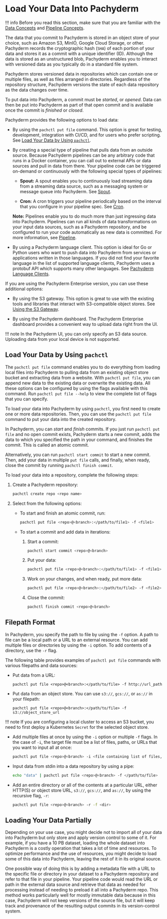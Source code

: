 # Load Your Data Into Pachyderm

!!! info Before you read this section, make sure that you are familiar with the
[Data Concepts](../concepts/data-concepts/index.md) and
[Pipeline Concepts](../concepts/pipeline-concepts/index.md).

The data that you commit to Pachyderm is stored in an object store of your
choice, such as Amazon S3, MinIO, Google Cloud Storage, or other. Pachyderm
records the cryptographic hash (`SHA`) of each portion of your data and stores
it as a commit with a unique identifier (ID). Although the data is stored as an
unstructured blob, Pachyderm enables you to interact with versioned data as you
typically do in a standard file system.

Pachyderm stores versioned data in repositories which can contain one or
multiple files, as well as files arranged in directories. Regardless of the
repository structure, Pachyderm versions the state of each data repository as
the data changes over time.

To put data into Pachyderm, a commit must be _started_, or _opened_. Data can
then be put into Pachyderm as part of that open commit and is available once the
commit is _finished_ or _closed_.

Pachyderm provides the following options to load data:

-   By using the `pachctl put file` command. This option is great for testing,
    development, integration with CI/CD, and for users who prefer scripting. See
    [Load Your Data by Using `pachctl`](#load-your-data-by-using-pachctl).

-   By creating a special type of pipeline that pulls data from an outside
    source. Because Pachyderm pipelines can be any arbitrary code that runs in a
    Docker container, you can call out to external APIs or data sources and pull
    in data from there. Your pipeline code can be triggered on-demand or
    continuously with the following special types of pipelines:

    -   **Spout:** A spout enables you to continuously load streaming data from
        a streaming data source, such as a messaging system or message queue
        into Pachyderm. See
        [Spout](../concepts/pipeline-concepts/pipeline/spout.md).

    -   **Cron:** A cron triggers your pipeline periodically based on the
        interval that you configure in your pipeline spec. See
        [Cron](../concepts/pipeline-concepts/pipeline/cron.md).

    **Note:** Pipelines enable you to do much more than just ingressing data
    into Pachyderm. Pipelines can run all kinds of data transformations on your
    input data sources, such as a Pachyderm repository, and be configured to run
    your code automatically as new data is committed. For more information, see
    [Pipeline](../concepts/pipeline-concepts/pipeline/index.md).

-   By using a Pachyderm language client. This option is ideal for Go or Python
    users who want to push data into Pachyderm from services or applications
    written in those languages. If you did not find your favorite language in
    the list of supported language clients, Pachyderm uses a protobuf API which
    supports many other languages. See
    [Pachyderm Language Clients](../reference/clients.md).

If you are using the Pachyderm Enterprise version, you can use these additional
options:

-   By using the S3 gateway. This option is great to use with the existing tools
    and libraries that interact with S3-compatible object stores. See
    [Using the S3 Gateway](../../deploy-manage/manage/s3gateway/).

-   By using the Pachyderm dashboard. The Pachyderm Enterprise dashboard
provides a convenient way to upload data right from the UI.
<!--TBA link to the PachHub tutorial-->

!!! note In the Pachyderm UI, you can only specify an S3 data source. Uploading
data from your local device is not supported.

## Load Your Data by Using `pachctl`

The `pachctl put file` command enables you to do everything from loading local
files into Pachyderm to pulling data from an existing object store bucket and
extracting data from a website. With `pachctl put file`, you can append new data
to the existing data or overwrite the existing data. All these options can be
configured by using the flags available with this command. Run
`pachctl put file --help` to view the complete list of flags that you can
specify.

To load your data into Pachyderm by using `pachctl`, you first need to create
one or more data repositories. Then, you can use the `pachctl put file` command
to put your data into the created repository.

In Pachyderm, you can _start_ and _finish_ commits. If you just run
`pachctl put file` and no open commit exists, Pachyderm starts a new commit,
adds the data to which you specified the path in your command, and finishes the
commit. This is called an atomic commit.

Alternatively, you can run `pachctl start commit` to start a new commit. Then,
add your data in multiple `put file` calls, and finally, when ready, close the
commit by running `pachctl finish commit`.

To load your data into a repository, complete the following steps:

1. Create a Pachyderm repository:

    ```sh
    pachctl create repo <repo name>
    ```

1. Select from the following options:

    - To start and finish an atomic commit, run:

        ```bash
        pachctl put file <repo>@<branch>:</path/to/file1> -f <file1>
        ```

    - To start a commit and add data in iterations:

        1. Start a commit:

            ```sh
            pachctl start commit <repo>@<branch>
            ```

        1. Put your data:

            ```bash
            pachctl put file <repo>@<branch>:</path/to/file1> -f <file1>
            ```

        1. Work on your changes, and when ready, put more data:

            ```bash
            pachctl put file <repo>@<branch>:</path/to/file2> -f <file2>
            ```

        1. Close the commit:

            ```bash
            pachctl finish commit <repo>@<branch>
            ```

## Filepath Format

In Pachyderm, you specify the path to file by using the `-f` option. A path to
file can be a local path or a URL to an external resource. You can add multiple
files or directories by using the `-i` option. To add contents of a directory,
use the `-r` flag.

The following table provides examples of `pachctl put file` commands with
various filepaths and data sources:

-   Put data from a URL:

    ```
    pachctl put file <repo>@<branch>:</path/to/file> -f http://url_path
    ```

-   Put data from an object store. You can use `s3://`, `gcs://`, or `as://` in
    your filepath:

    ```
    pachctl put file <repo>@<branch>:</path/to/file> -f s3://object_store_url
    ```

!!! note If you are configuring a local cluster to access an S3 bucket, you need
to first deploy a Kubernetes `Secret` for the selected object store.

-   Add multiple files at once by using the `-i` option or multiple `-f` flags.
    In the case of `-i`, the target file must be a list of files, paths, or URLs
    that you want to input all at once:

    ```sh
    pachctl put file <repo>@<branch> -i <file containing list of files, paths, or URLs>
    ```

-   Input data from stdin into a data repository by using a pipe:

    ```sh
    echo "data" | pachctl put file <repo>@<branch> -f </path/to/file>
    ```

-   Add an entire directory or all of the contents at a particular URL, either
    HTTP(S) or object store URL, `s3://`, `gcs://`, and `as://`, by using the
    recursive flag, `-r`:

    ```sh
    pachctl put file <repo>@<branch> -r -f <dir>
    ```

## Loading Your Data Partially

Depending on your use case, you might decide not to import all of your data into
Pachyderm but only store and apply version control to some of it. For example,
if you have a 10 PB dataset, loading the whole dataset into Pachyderm is a
costly operation that takes a lot of time and resources. To optimize performance
and the use of resources, you might decide to load some of this data into
Pachyderm, leaving the rest of it in its original source.

One possible way of doing this is by adding a metadata file with a URL to the
specific file or directory in your dataset to a Pachyderm repository and refer
to that file in your pipeline. Your pipeline code would read the URL or path in
the external data source and retrieve that data as needed for processing instead
of needing to preload it all into a Pachyderm repo. This method works
particularly well for mostly immutable data because in this case, Pachyderm will
not keep versions of the source file, but it will keep track and provenance of
the resulting output commits in its version-control system.
